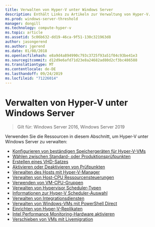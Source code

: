 ```yaml
---
title: Verwalten von Hyper-V unter Windows Server
description: Enthält Links zu Artikeln zur Verwaltung von Hyper-V.
ms.prod: windows-server-threshold
manager: dongill
ms.technology: compute-hyper-v
ms.topic: article
ms.assetid: 5c06b632-dd19-46ca-9f51-130c321963d8
author: jasongerend
ms.author: jgerend
ms.date: 01/08/2018
ms.openlocfilehash: e8a9d4a894990c793c3725f93a51f04c93be41e3
ms.sourcegitcommit: d12d9e6afd71d23e8a24682ad80d2cf3bc486588
ms.translationtype: MT
ms.contentlocale: de-DE
ms.lasthandoff: 09/24/2019
ms.locfileid: "71226014"
---
```

# <a name="manage-hyper-v-on-windows-server"></a>Verwalten von Hyper-V unter Windows Server

>Gilt für: Windows Server 2016, Windows Server 2019

Verwenden Sie die Ressourcen in diesem Abschnitt, um Hyper-V unter Windows Server zu verwalten:

- [Konfigurieren von beständigen Speichergeräten für Hyper-V-VMs](persistent-memory-cmdlets.md)
- [Wählen zwischen Standard- oder Produktionsprüfpunkten](Choose-between-standard-or-production-checkpoints-in-Hyper-V.md)
- [Erstellen eines VHD-Satzes](Create-VHDSet-file.md)
- [Aktivieren oder Deaktivieren von Prüfpunkten](Enable-or-disable-checkpoints-in-Hyper-V.md)
- [Verwalten des Hosts mit Hyper-V-Manager](Remotely-manage-Hyper-V-hosts.md)
- [Verwalten von Host-CPU Ressourcensteuerungen](manage-hyper-v-minroot-2016.md)
- [Verwenden von VM-CPU-Gruppen](manage-hyper-v-cpugroups.md)
- [Verwalten von Hypervisor Scheduler-Typen](manage-hyper-v-scheduler-types.md)
- [Informationen zur Hyper-V Scheduler-Auswahl](about-hyper-v-scheduler-type-selection.md)
- [Verwalten von Integrationsdiensten](Manage-Hyper-V-integration-services.md)
- [Verwalten von Windows-VMs mit PowerShell Direct](Manage-Windows-virtual-machines-with-powershell-direct.md)
- [Einrichten von Hyper-V-Replikaten](Set-up-Hyper-V-Replica.md) 
- [Intel Performance Monitoring-Hardware aktivieren](Performance-Monitoring-Hardware.md)
- [Verschieben von VMs mit Livemigration](Live-migration-overview.md)
